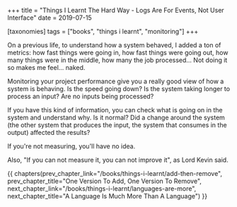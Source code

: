 +++
title = "Things I Learnt The Hard Way - Logs Are For Events, Not User Interface"
date = 2019-07-15

[taxonomies]
tags = ["books", "things i learnt", "monitoring"]
+++

On a previous life, to understand how a system behaved, I added a ton of
metrics: how fast things were going in, how fast things were going out, how
many things were in the middle, how many the job processed... Not doing it so
makes me feel... naked.

<!-- more -->

Monitoring your project performance give you a really good view of how a
system is behaving. Is the speed going down? Is the system taking longer to
process an input? Are no inputs being processed?

If you have this kind of information, you can check what is going on in the
system and understand why. Is it normal? Did a change around the system (the
other system that produces the input, the system that consumes in the output)
affected the results?

If you're not measuring, you'll have no idea.

Also, "If you can not measure it, you can not improve it", as Lord Kevin said.

{{ chapters(prev_chapter_link="/books/things-i-learnt/add-then-remove", prev_chapter_title="One Version To Add, One Version To Remove", next_chapter_link="/books/things-i-learnt/languages-are-more", next_chapter_title="A Language Is Much More Than A Language") }}
